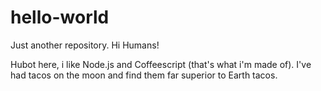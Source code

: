 # hello-world
Just another repository.
Hi Humans!

Hubot here, i like Node.js and Coffeescript (that's what i'm made of).
I've had tacos on the moon and find them far superior to Earth tacos.
